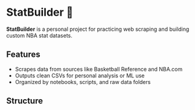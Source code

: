 # StatBuilder 🏀

**StatBuilder** is a personal project for practicing web scraping and building custom NBA stat datasets.

## Features
- Scrapes data from sources like Basketball Reference and NBA.com
- Outputs clean CSVs for personal analysis or ML use
- Organized by notebooks, scripts, and raw data folders

## Structure
